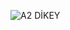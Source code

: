![A2 DİKEY](https://user-images.githubusercontent.com/82456006/216832847-f00e3fb1-c931-4e1b-9cd7-39b850487e55.png)

